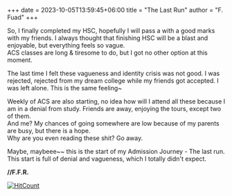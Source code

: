+++ 
date = 2023-10-05T13:59:45+06:00
title = "The Last Run"
author = "F. Fuad"
+++

So, I finally completed my HSC, hopefully I will pass a with a good marks with my friends. I always thought that finishing HSC will be a blast and enjoyable, but everything feels so vague.<br>
ACS classes are long & tiresome to do, but I got no other option at this moment.<br>

The last time I felt these vagueness and identity crisis was not good. I was rejected, rejected from my dream college while my friends got accepted. I was left alone. This is the same feeling~ <br>

Weekly of ACS are also starting, no idea how will I attend all these because I am in a denial from study. Friends are away, enjoying the tours, except two of them.<br>
And me? My chances of going somewhere are low because of my parents are busy, but there is a hope.<br>
Why are you even reading these shit? Go away.<br>

Maybe, maybeee~~ this is the start of my Admission Journey - The last run.<br>
This start is full of denial and vagueness, which I totally didn't expect.<br>

**//F.F.R.**

[![HitCount](https://hits.dwyl.com/FahimFuad/003.svg?style=flat-square&show=unique)](http://hits.dwyl.com/FahimFuad/003)


